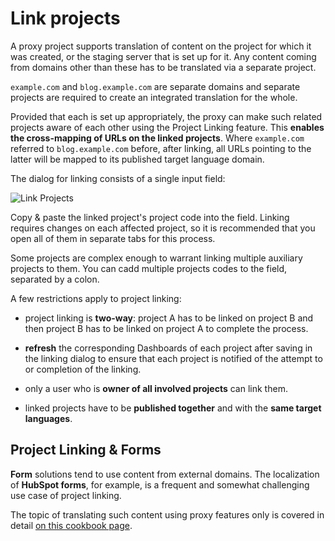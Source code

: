 # Link projects

A proxy project supports translation of content on the project for which it was created, or the staging server that is set up for it. Any content coming from domains other than these has to be translated via a separate project.

`example.com` and `blog.example.com` are separate domains and separate projects are required to create an integrated translation for the whole.

Provided that each is set up appropriately, the proxy can make such related projects aware of each other using the Project Linking feature. This **enables the cross-mapping of URLs on the linked projects**. Where `example.com` referred to `blog.example.com` before, after linking, all URLs pointing to the latter will be mapped to its published target language domain.

The dialog for linking consists of a single input field:

![Link Projects](/img/link_project_dialog.png)

Copy & paste the linked project's project code into the field. Linking requires changes on each affected project, so it is recommended that you open all of them in separate tabs for this process.

Some projects are complex enough to warrant linking multiple auxiliary projects to them. You can cadd multiple projects codes to the field, separated by a colon.

A few restrictions apply to project linking:

- project linking is **two-way**: project A has to be linked on project B and then project B has to be linked on project A to complete the process.

- **refresh** the corresponding Dashboards of each project after saving in the linking dialog to ensure that each project is notified of the attempt to or completion of the linking.

- only a user who is **owner of all involved projects** can link them.

- linked projects have to be **published together** and with the **same target languages**.

## Project Linking & Forms

**Form** solutions tend to use content from external domains. The localization of **HubSpot forms**, for example, is a frequent and somewhat challenging use case of project linking.

The topic of translating such content using proxy features only is covered in detail [on this cookbook page](../../cookbook/hubspotforms.html).
